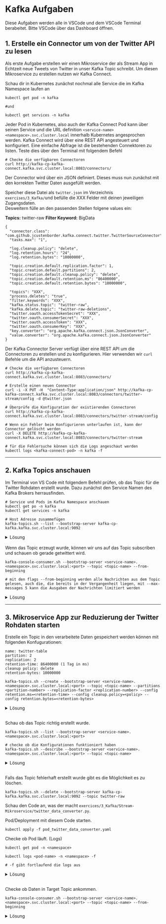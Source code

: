 # Kafka Aufgaben
Diese Aufgaben werden alle in VSCode und dem VSCode Terminal berabeitet.
Bitte VSCode über das Dashboard öffnen.



## 1. Erstelle ein Connector um von der Twitter API zu lesen
Als erste Aufgabe erstellen wir einen Mikroservice der als Stream App in Echtzeit neue Tweets von Twitter in unser Kafka Topic schreibt.
Um diesen Mikroservice zu erstellen nutzen wir Kafka Connect.

Schau dir in Kubernetes zunächst nochmal alle Service die im Kafka Namespace laufen an
```
kubectl get pod -n kafka

#und

kubectl get services -n kafka
```
Jeder Pod in Kubernetes, also auch der Kafka Connect Pod kann über seinen Service und die URL definition `<service-name><namespace>.svc.cluster.local` innerhalb Kubernetes angesprochen werden. 
Kafka Connect wird über eine REST API angesteuert und konfiguriert. Eine einfache Abfrage ist die bestehenden Connektoren zu listen. Teste dies über den Terminal mit folgendem Befehl
```
# Checke die verfügbaren Connectoren
curl http://kafka-cp-kafka-connect.kafka.svc.cluster.local:8083/connectors/
```

Der Connector wird über ein JSON definiert. Dieses muss nun zunächst mit den korrekten Twitter Daten ausgefüllt werden.  

Speicher diese Datei als `twitter.json` im Verzeichnis `exercises/3_Kafka/`und befülle die XXX Felder mit deinen jeweiligen Zugangsdaten. <br>
Desweitern fülle an den passenden Stellen folgene values ein:


**Topics:** twitter-raw
**Filter Keyword:** BigData


```
{
  "connector.class": "com.github.jcustenborder.kafka.connect.twitter.TwitterSourceConnector",
  "tasks.max": "1",

  "log.cleanup.policy": "delete",
  "log.retention.hours": "24",
  "log.retention.bytes": "10000000",

  "topic.creation.default.replication.factor": 1,
  "topic.creation.default.partitions": 2,
  "topic.creation.default.cleanup.policy": "delete",
  "topic.creation.default.retention.ms": "86400000",
  "topic.creation.default.retention.bytes": "10000000",

  "topics": "XXX",
  "process.deletes": "true",
  "filter.keywords": "XXX",
  "kafka.status.topic": "twitter-raw",
  "kafka.delete.topic": "twitter-raw-deletions",
  "twitter.oauth.accessTokenSecret": "XXX",
  "twitter.oauth.consumerSecret": "XXX",
  "twitter.oauth.accessToken": "XXX",
  "twitter.oauth.consumerKey": "XXX",
  "key.converter": "org.apache.kafka.connect.json.JsonConverter",
  "value.converter": "org.apache.kafka.connect.json.JsonConverter"
}

```

Der Kafka Connector Server verfügt über eine REST API um die Connectoren zu erstellen und zu konfigurieren.
Hier verwenden wir `curl` Befehle um die API anzusteuern.

```
# Checke die verfügbaren Connectoren
curl http://kafka-cp-kafka-connect.kafka.svc.cluster.local:8083/connectors/

# Erstelle einen neuen Connector
curl -i -X PUT -H  "Content-Type:application/json" http://kafka-cp-kafka-connect.kafka.svc.cluster.local:8083/connectors/twitter-stream/config -d @twitter.json

# Überprüfe die Konfiguration der existierenden Connectoren
curl http://kafka-cp-kafka-connect.kafka.svc.cluster.local:8083/connectors/twitter-stream/config

# Wenn ein Fehler beim Konfigurieren unterlaufen ist, kann der Connector gelöscht werden
curl -X DELETE http://kafka-cp-kafka-connect.kafka.svc.cluster.local:8083/connectors/twitter-stream

# für die Fehlersuche können sich die Logs angeschaut werden
kubectl logs <kafka-connect-pod> -n kafka -f
```

---

## 2. Kafka Topics anschauen

Im Terminal von VS Code mit folgendem Befehl prüfen, ob das Topic für die Twitter Rohdaten erstellt wurde.
Dazu zunächst den Service Namen des Kafka Brokers herrausfinden.

```
# Service und Pods im Kafka Namespace anschauen
kubectl get po -n kafka
kubectl get services -n kafka

# Host Adresse zusammefügen
kafka-topics.sh --list --bootstrap-server kafka-cp-kafka.kafka.svc.cluster.local:9092
```

<details>
<summary>Lösung</summary>
<p>

```
kafka-topics.sh --list --bootstrap-server kafka-cp-kafka.kafka.svc.cluster.local:9092
# oder etwas gefiltert mit grep twitter
kafka-topics.sh --list --bootstrap-server kafka-cp-kafka.kafka.svc.cluster.local:9092 | grep twitter
```

</p>
</details> <br>
Wenn das Topic erzeugt wurde, können wir uns auf das Topic subscriben und schauen ob gerade getwittert wird.

```
kafka-console-consumer.sh --bootstrap-server <service-name>.<namespace>.svc.cluster.local:<port> --topic <topic-name> --from-beginning

# mit den flags --from-beginning werden alle Nachrichten aus dem Topic gelesen, auch die, die bereits in der Vergangenheit liegen, mit --max-messages 5 kann die Ausgaben der Nachrichten limitiert werden
```

<details>
<summary>Lösung</summary>
<p>

```
kafka-console-consumer.sh --bootstrap-server kafka-cp-kafka.kafka.svc.cluster.local:9092 --topic twitter-raw --from-beginning --max-messages 5
```

</details>
</p>

---

## 3. Mikroservice App zur Reduzierung der Twitter Rohdaten starten

Erstelle ein Topic in den verarbeitete Daten gespeichert werden können mit folgenden Konfugurationen:

```
name: twitter-table
partition: 2
replication: 2
retention-time: 86400000 (1 Tag in ms)
cleanup policy: delete
retention-bytes: 10000000
```

```
kafka-topics.sh --create --bootstrap-server <service-name>.<namespace>.svc.cluster.local:<port> --topic <topic-name> --partitions <partition-number> --replication-factor <replication-number> --config retention.ms=<retention-time> --config cleanup.policy=<policy> --config retention.bytes=<retention-bytes>
```

<details>
<summary>Lösung</summary>
<p>

```
kafka-topics.sh --create --bootstrap-server kafka-cp-kafka.kafka.svc.cluster.local:9092 --topic twitter-table --partitions 2 --replication-factor 2 --config retention.ms=86400000 --config cleanup.policy=delete --config retention.bytes=10000000
```

</p>
</details>
<br>

Schau ob das Topic richtig erstellt wurde.<br>

```
kafka-topics.sh --list --bootstrap-server <service-name>.<namespace>.svc.cluster.local:<port>

# checke ob die Konfigurationen funktioniert haben
kafka-topics.sh --describe --bootstrap-server <service-name>.<namespace>.svc.cluster.local:<port> --topic <topic-name>
```

<details>
<summary>Lösung</summary>
<p>

```
kafka-topics.sh --list --bootstrap-server kafka-cp-kafka.kafka.svc.cluster.local:9092

kafka-topics.sh --describe --topic twitter-table --bootstrap-server kafka-cp-kafka.kafka.svc.cluster.local:9092
```

</p>
</details>
<br>

Falls das Topic fehlerhaft erstellt wurde gibt es die Möglichkeit es zu löschen.

```
kafka-topics.sh --delete --bootstrap-server kafka-cp-kafka.kafka.svc.cluster.local:9092 --topic twitter-raw
```


Schau den Code an, was der macht `exercices/3_Kafka/Stream-Mikroservice/twitter_data_converter.py`.

Pod/Deployment mit diesem Code starten.<br>

```
kubectl apply -f pod_twitter_data_converter.yaml
```

Checke ob Pod läuft. (Logs)<br>

```
kubectl get pod -n <namespace>

kubectl logs <pod-name> -n <namespace> -f

# -f gibt fortlaufend die logs aus
```

<details>
<summary>Lösung</summary>
<p>

```
# Pod finden
kubectl get pod -n kafka

# logs auslesen
kubectl logs twitter-stream-converter -n kafka -f
```

</p>
</details>
<br>

Checke ob Daten in Target Topic ankommen.<br>

```
kafka-console-consumer.sh --bootstrap-server <service-name>.<namespace>.svc.cluster.local:<port> --topic <topic-name> --from-beginning
```

<details>
<summary>Lösung</summary>
<p>

```
kafka-console-consumer.sh --bootstrap-server kafka-cp-kafka.kafka.svc.cluster.local:9092 --topic twitter-table --from-beginning --max-messages 5
```

</p>
</details>
<br>


